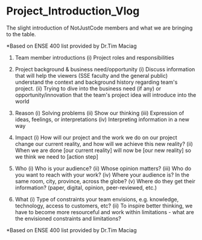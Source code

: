 # Project_Introduction_Vlog

The slight introduction of NotJustCode members and what we are bringing to the table. 

*Based on ENSE 400 list provided by Dr.Tim Maciag

1.  Team member introductions
    (i)   Project roles and responsibilities

2.  Project background & business need/opportunity
    (i)   Discuss information that will help the viewers (SSE faculty and the general public) understand the context and background history 
          regarding team's project. 
    (ii)  Trying to dive into the business need (if any) or opportunity/innovation that the team's project idea will introduce into the world

3.  Reason
    (i)   Solving problems
    (ii)  Show our thinking
    (iii) Expression of ideas, feelings, or interpretations
    (iv)  Interpreting information in a new way

4.  Impact
    (i)   How will our project and the work we do on our project change our current reality, and how will we achieve this new reality?
    (ii)  When we are done [our current reality] will now be [our new reality] so we think we need to [action step]

5.  Who
    (i)   Who is your audience?
    (ii)  Whose opinion matters?
    (iii) Who do you want to reach with your work?
    (iv)  Where your audience is? In the same room, city, province, across the globe?
    (v)   Where do they get their information? (paper, digital, opinion, peer-reviewed, etc.)

6.  What
    (i)   Type of constraints your team envisions, e.g. knowledge, technology, access to customers, etc? 
    (ii)  To inspire better thinking, we have to become more resourceful and work within limitations - what are the envisioned constraints and limitations?
    
*Based on ENSE 400 list provided by Dr.Tim Maciag
